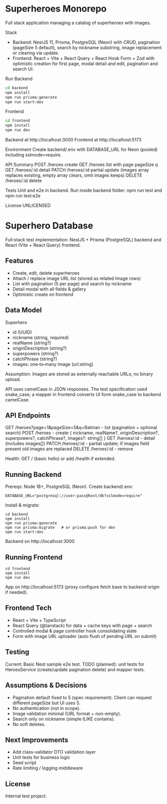 # Superheroes Monorepo

Full stack application managing a catalog of superheroes with images.

Stack
- Backend: NestJS 11, Prisma, PostgreSQL (Neon) with CRUD, pagination (pageSize 5 default), search by nickname substring, image replacement or clearing via update.
- Frontend: React + Vite + React Query + React Hook Form + Zod with optimistic creation for first page, modal detail and edit, pagination and search UI.

Run
Backend
```bash
cd backend
npm install
npm run prisma:generate
npm run start:dev
```
Frontend
```bash
cd frontend
npm install
npm run dev
```
Backend at http://localhost:3000 Frontend at http://localhost:5173

Environment
Create backend/.env with DATABASE_URL for Neon (pooled) including sslmode=require.

API Summary
POST /heroes create
GET /heroes list with page pageSize q
GET /heroes/:id detail
PATCH /heroes/:id partial update (images array replaces existing, empty array clears, omit images keeps)
DELETE /heroes/:id delete

Tests
Unit and e2e in backend. Run inside backend folder: npm run test and npm run test:e2e

License UNLICENSED
# Superhero Database

Full‑stack test implementation: NestJS + Prisma (PostgreSQL) backend and React (Vite + React Query) frontend.

## Features
- Create, edit, delete superheroes
- Attach / replace image URL list (stored as related Image rows)
- List with pagination (5 per page) and search by nickname
- Detail modal with all fields & gallery
- Optimistic create on frontend

## Data Model
Superhero
- id (UUID)
- nickname (string, required)
- realName (string?)
- originDescription (string?)
- superpowers (string?)
- catchPhrase (string?)
- images: one‑to‑many Image (url:string)

Assumption: Images are stored as externally reachable URLs; no binary upload.

API uses camelCase in JSON responses. The test specification used snake_case; a mapper in frontend converts UI form snake_case to backend camelCase.

## API Endpoints
GET /heroes?page=1&pageSize=5&q=Batman  - list (pagination + optional search)
POST /heroes  - create { nickname, realName?, originDescription?, superpowers?, catchPhrase?, images?: string[] }
GET /heroes/:id  - detail (includes images[])
PATCH /heroes/:id  - partial update; if images field present old images are replaced
DELETE /heroes/:id  - remove

Health: GET / (basic hello) or add /health if extended.

## Running Backend
Prereqs: Node 18+, PostgreSQL (Neon). Create backend/.env:
```
DATABASE_URL="postgresql://user:pass@host/db?sslmode=require"
```
Install & migrate:
```
cd backend
npm install
npm run prisma:generate
npm run prisma:migrate   # or prisma:push for dev
npm run start:dev
```
Backend on http://localhost:3000

## Running Frontend
```
cd frontend
npm install
npm run dev
```
App on http://localhost:5173 (proxy configure fetch base to backend origin if needed).

## Frontend Tech
- React + Vite + TypeScript
- React Query (@tanstack) for data + cache keys with page + search
- Controlled modal & page controller hook consolidating state
- Form with image URL uploader (auto flush of pending URL on submit)

## Testing
Current: Basic Nest sample e2e test. TODO (planned): unit tests for HeroesService (create/update pagination delete) and mapper tests.

## Assumptions & Decisions
- Pagination default fixed to 5 (spec requirement). Client can request different pageSize but UI uses 5.
- No authentication (not in scope).
- Image validation minimal (URL format + non-empty).
- Search only on nickname (simple ILIKE contains).
- No soft deletes.

## Next Improvements
- Add class-validator DTO validation layer
- Unit tests for business logic
- Seed script
- Rate limiting / logging middleware

## License
Internal test project.
